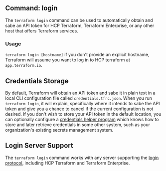 ## Command: login
The `terraform login` command can be used to automatically obtain and sabe an API token for HCP Terraform, Terraform Enterprise, or any other host that offers Terraform services.

### Usage
`terraform login [hostname]` 
if you don't provide an explicit hostname, Terraform will assume you want to log in to HCP terraform at `app.terraform.io`.

## Credentials Storage
By default, Terraform will obtain an API token and sabe it in plain text in a local CLI configuration file called `credentials.tfrc.json`. When you run `terraform login`, it will explain, specifically where it intends to sabe the API token and give you a chance to cancel if the current configuration is not desired.
If you don't wish to store your API token in the default location, you can optionally configure a [credentials helper program](https://developer.hashicorp.com/terraform/cli/config/config-file#credentials-helpers) which knows how to store and later retrieve credentials in some other system, such as your organization's existing secrets management system.

## Login Server Support
The `terraform login` command works with any server supporting the [login protocol](https://developer.hashicorp.com/terraform/internals/login-protocol), including HCP Terraform and Terraform Enterprise.

